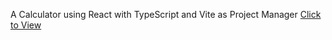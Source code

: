 A Calculator using React with TypeScript and Vite as Project Manager 
<a href="https://dannywits-calc.netlify.app">Click to View</a>
